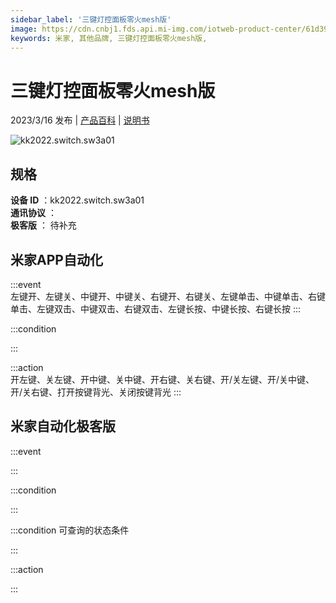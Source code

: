 ```yaml
---
sidebar_label: '三键灯控面板零火mesh版'
image: https://cdn.cnbj1.fds.api.mi-img.com/iotweb-product-center/61d396057200fdb42455784dc89e79cf_1670209745700.png?GalaxyAccessKeyId=AKVGLQWBOVIRQ3XLEW&Expires=9223372036854775807&Signature=iz7+r7zA821RCHdB3Zoao4Rfafk=
keywords: 米家, 其他品牌, 三键灯控面板零火mesh版, 
---
```

# 三键灯控面板零火mesh版

2023/3/16 发布 | [产品百科](https://home.mi.com/webapp/content/baike/product/index.html?model=kk2022.switch.sw3a01/) | [说明书](https://home.mi.com/views/introduction.html?model=kk2022.switch.sw3a01&region=cn)

![kk2022.switch.sw3a01](https://cdn.cnbj1.fds.api.mi-img.com/iotweb-product-center/61d396057200fdb42455784dc89e79cf_1670209745700.png?GalaxyAccessKeyId=AKVGLQWBOVIRQ3XLEW&Expires=9223372036854775807&Signature=iz7+r7zA821RCHdB3Zoao4Rfafk=)

## 规格  
> 
**设备 ID** ：kk2022.switch.sw3a01  
**通讯协议** ：  
**极客版**  ： 待补充 


## 米家APP自动化  

:::event  
左键开、左键关、中键开、中键关、右键开、右键关、左键单击、中键单击、右键单击、左键双击、中键双击、右键双击、左键长按、中键长按、右键长按
:::

:::condition  

:::

:::action   
开左键、关左键、开中键、关中键、开右键、关右键、开/关左键、开/关中键、开/关右键、打开按键背光、关闭按键背光
:::

## 米家自动化极客版  

:::event  

:::

:::condition  

:::

:::condition 可查询的状态条件  

:::

:::action  

:::

        
